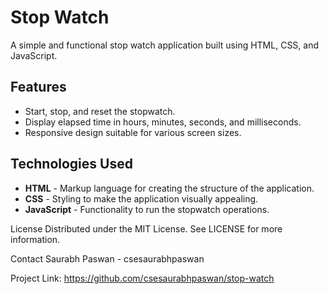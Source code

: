 # Stop Watch

A simple and functional stop watch application built using HTML, CSS, and JavaScript.

## Features

- Start, stop, and reset the stopwatch.
- Display elapsed time in hours, minutes, seconds, and milliseconds.
- Responsive design suitable for various screen sizes.

## Technologies Used

- **HTML** - Markup language for creating the structure of the application.
- **CSS** - Styling to make the application visually appealing.
- **JavaScript** - Functionality to run the stopwatch operations.

License
Distributed under the MIT License. See LICENSE for more information.

Contact
Saurabh Paswan - csesaurabhpaswan

Project Link: https://github.com/csesaurabhpaswan/stop-watch


